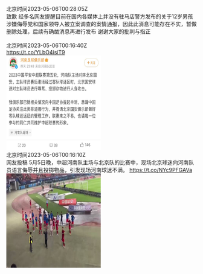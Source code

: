 北京时间2023-05-06T00:28:05Z<br>致歉
经多名网友提醒目前在国内各媒体上并没有驻马店警方发布的关于12岁男孩涉嫌侮辱党和国家领导人被立案调查的案情通报，因此此消息可能存在不实，暂做删除处理，后续有确凿消息再进行发布
谢谢大家的批判与指正<br><br>北京时间2023-05-06T00:16:40Z<br>https://t.co/YLbO4isiT9<br><img src='/temp/2023/1654520496296165377_0.jpg' width='250' height='250'><br>北京时间2023-05-06T00:16:10Z<br>网友投稿
5月5日晚，中超河南队主场与北京队的比赛中，现场北京球迷向河南队员语言侮辱并且投掷物品，引发现场河南球迷不满。 https://t.co/NYc9PFGAVa<br><img src='/temp/2023/1654520371226214405_0.jpg' width='250' height='250'><br>